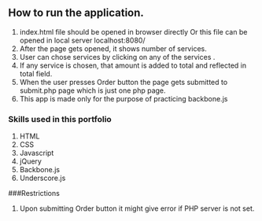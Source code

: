 ## How to run the application.

1. index.html file should be opened in browser directly Or this file can be opened in local server
     localhost:8080/
2. After the page gets opened, it shows number of services.
3. User can chose services by clicking on any of the services .
3. If any service is chosen, that amount is added to total and reflected in total field.
4. When the user presses Order button the page gets submitted to submit.php page which is just one php page. 
4. This app is made only for the purpose of practicing backbone.js

### Skills used in this portfolio 
1. HTML
2. CSS
3. Javascript
4. jQuery
5. Backbone.js
6. Underscore.js

###Restrictions
1. Upon submitting Order button it might give error if PHP server is not set.
